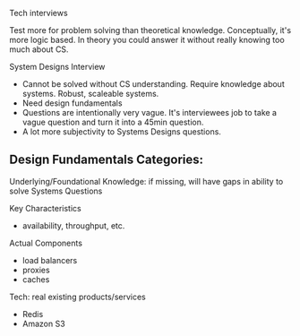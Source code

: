 Tech interviews

Test more for problem solving than theoretical knowledge. Conceptually, it's more logic based. In theory you could answer it without really knowing too much about CS.

System Designs Interview

- Cannot be solved without CS understanding. Require knowledge about systems. Robust, scaleable systems.
- Need design fundamentals
- Questions are intentionally very vague. It's interviewees job to take a vague question and turn it into a 45min question.
- A lot more subjectivity to Systems Designs questions.

## Design Fundamentals Categories:

Underlying/Foundational Knowledge: if missing, will have gaps in ability to solve Systems Questions

Key Characteristics

- availability, throughput, etc.

Actual Components

- load balancers
- proxies
- caches

Tech: real existing products/services

- Redis
- Amazon S3
